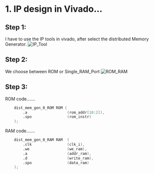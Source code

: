 # 1. IP design in Vivado...

## Step 1:
I have to use the IP tools in vivado, after select the distributed Memory  Generator.
![IP_Tool]([https://gitlab.com/el3313-conchal/lab4/-/blob/uniciclo_v1/Single-Cycle/images/Perifericos.jpg?ref_type=heads](https://github.com/Ronald-exe/Asistencia_laboratorio_dslab_semestre_2_2025/blob/main/fig/Select_IP.png))

## Step 2:
We choose between ROM or Single_RAM_Port
![ROM_RAM]([https://gitlab.com/el3313-conchal/lab4/-/blob/uniciclo_v1/Single-Cycle/images/Perifericos.jpg?ref_type=heads](https://github.com/Ronald-exe/Asistencia_laboratorio_dslab_semestre_2_2025/blob/main/fig/choose_between_ROM_RAM.png))

## Step 3:
ROM code.......
```verilog
    dist_mem_gen_0_ROM ROM (
        .a                  (rom_addr[10:2]),
        .spo                (rom_instr)
    );
```

RAM code.......
```verilog
    dist_mem_gen_0_RAM RAM  (
        .clk                (clk_i),
        .we                 (we_ram),
        .a                  (addr_ram),
        .d                  (write_ram),
        .spo                (data_ram)
    );
```



